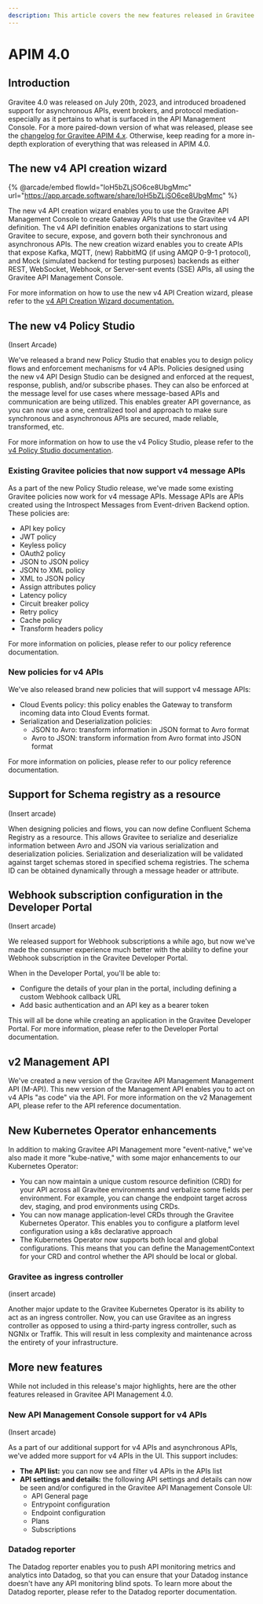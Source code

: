 ```yaml
---
description: This article covers the new features released in Gravitee API Management 4.0
---
```


# APIM 4.0

## Introduction

Gravitee 4.0 was released on July 20th, 2023, and introduced broadened support for asynchronous APIs, event brokers, and protocol mediation-especially as it pertains to what is surfaced in the API Management Console. For a more paired-down version of what was released, please see the [changelog for Gravitee APIM 4.x](../../changelog/apim/gravitee-4.0.x-changelog.md). Otherwise, keep reading for a more in-depth exploration of everything that was released in APIM 4.0.

## The new v4 API creation wizard

{% @arcade/embed flowId="IoH5bZLjSO6ce8UbgMmc" url="https://app.arcade.software/share/IoH5bZLjSO6ce8UbgMmc" %}

The new v4 API creation wizard enables you to use the Gravitee API Management Console to create Gateway APIs that use the Gravitee v4 API definition. The v4 API definition enables organizations to start using Gravitee to secure, expose, and govern both their synchronous and asynchronous APIs. The new creation wizard enables you to create APIs that expose Kafka, MQTT, (new) RabbitMQ (if using AMQP 0-9-1 protocol), and Mock (simulated backend for testing purposes) backends as either REST, WebSocket, Webhook, or Server-sent events (SSE) APIs, all using the Gravitee API Management Console.

For more information on how to use the new v4 API Creation wizard, please refer to the [v4 API Creation Wizard documentation.](../../../guides/create-apis/how-to/v4-api-creation-wizard.md)

## The new v4 Policy Studio

(Insert Arcade)

We've released a brand new Policy Studio that enables you to design policy flows and enforcement mechanisms for v4 APIs. Policies designed using the new v4 API Design Studio can be designed and enforced at the request, response, publish, and/or subscribe phases. They can also be enforced at the message level for use cases where message-based APIs and communication are being utilized. This enables greater API governance, as you can now use a one, centralized tool and approach to make sure synchronous and asynchronous APIs are secured, made reliable, transformed, etc.

For more information on how to use the v4 Policy Studio, please refer to the [v4 Policy Studio documentation](../../../guides/policy-design/v4-api-policy-design-studio.md).

### Existing Gravitee policies that now support v4 message APIs

As a part of the new Policy Studio release, we've made some existing Gravitee policies now work for v4 message APIs. Message APIs are APIs created using the Introspect Messages from Event-driven Backend option. These policies are:

* API key policy
* JWT policy
* Keyless policy
* OAuth2 policy
* JSON to JSON policy
* JSON to XML policy
* XML to JSON policy
* Assign attributes policy
* Latency policy
* Circuit breaker policy
* Retry policy
* Cache policy
* Transform headers policy

For more information on policies, please refer to our policy reference documentation.

### New policies for v4 APIs

We've also released brand new policies that will support v4 message APIs:

* Cloud Events policy: this policy enables the Gateway to transform incoming data into Cloud Events format.
* Serialization and Deserialization policies:
  * JSON to Avro: transform information in JSON format to Avro format
  * Avro to JSON: transform information from Avro format into JSON format

For more information on policies, please refer to our policy reference documentation.

## Support for Schema registry as a resource

(Insert arcade)

When designing policies and flows, you can now define Confluent Schema Registry as a resource. This allows Gravitee to serialize and deserialize information between Avro and JSON via various serialization and deserialization policies. Serialization and deserialization will be validated against target schemas stored in specified schema registries. The schema ID can be obtained dynamically through a message header or attribute.

## Webhook subscription configuration in the Developer Portal

(Insert arcade)

We released support for Webhook subscriptions a while ago, but now we've made the consumer experience much better with the ability to define your Webhook subscription in the Gravitee Developer Portal.

When in the Developer Portal, you'll be able to:

* Configure the details of your plan in the portal, including defining a custom Webhook callback URL
* Add basic authentication and an API key as a bearer token

This will all be done while creating an application in the Gravitee Developer Portal. For more information, please refer to the Developer Portal documentation.

## v2 Management API

We've created a new version of the Gravitee API Management Management API (M-API). This new version of the Management API enables you to act on v4 APIs "as code" via the API. For more information on the v2 Management API, please refer to the API reference documentation.

## New Kubernetes Operator enhancements

In addition to making Gravitee API Management more "event-native," we've also made it more "kube-native," with some major enhancements to our Kubernetes Operator:

* You can now maintain a unique custom resource definition (CRD) for your API across all Gravitee environments and verbalize some fields per environment. For example, you can change the endpoint target across dev, staging, and prod environments using CRDs.
* You can now manage application-level CRDs through the Gravitee Kubernetes Operator. This enables you to configure a platform level configuration using a k8s declarative approach
* The Kubernetes Operator now supports both local and global configurations. This means that you can define the ManagementContext for your CRD and control whether the API should be local or global.

### Gravitee as ingress controller

(insert arcade)

Another major update to the Gravitee Kubernetes Operator is its ability to act as an ingress controller. Now, you can use Gravitee as an ingress controller as opposed to using a third-party ingress controller, such as NGNIx or Traffik. This will result in less complexity and maintenance across the entirety of your infrastructure.

## More new features

While not included in this release's major highlights, here are the other features released in Gravitee API Management 4.0.

### New API Management Console support for v4 APIs

(Insert arcade)

As a part of our additional support for v4 APIs and asynchronous APIs, we've added more support for v4 APIs in the UI. This support includes:

* **The API list:** you can now see and filter v4 APIs in the APIs list
* **API settings and details:** the following API settings and details can now be seen and/or configured in the Gravitee API Management Console UI:
  * API General page
  * Entrypoint configuration
  * Endpoint configuration
  * Plans
  * Subscriptions

### Datadog reporter

The Datadog reporter enables you to push API monitoring metrics and analytics into Datadog, so that you can ensure that your Datadog instance doesn't have any API monitoring blind spots. To learn more about the Datadog reporter, please refer to the Datadog reporter documentation.
